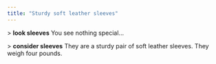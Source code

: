 ```yaml
---
title: "Sturdy soft leather sleeves"
---
```


\> **look sleeves** You see nothing special...

\> **consider sleeves** They are a sturdy pair of soft leather sleeves.
They weigh four pounds.